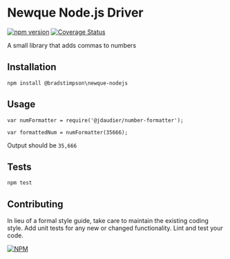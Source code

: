 Newque Node.js Driver
=========

[![npm version](https://badge.fury.io/js/newque-nodejs.svg)](https://badge.fury.io/js/newque-nodejs)
[![Coverage Status](https://coveralls.io/repos/github/newque/newque-nodejs/badge.svg?branch=master)](https://coveralls.io/github/newque/newque-nodejs?branch=master)

A small library that adds commas to numbers

## Installation

  `npm install @bradstimpson\newque-nodejs`

## Usage

    var numFormatter = require('@jdaudier/number-formatter');

    var formattedNum = numFormatter(35666);
  
  
  Output should be `35,666`


## Tests

  `npm test`

## Contributing

In lieu of a formal style guide, take care to maintain the existing coding style. Add unit tests for any new or changed functionality. Lint and test your code.

[![NPM](https://nodei.co/npm/newque-nodejs.png)](https://nodei.co/npm/newque-nodejs/)
